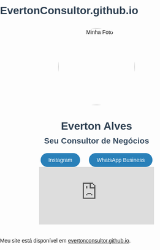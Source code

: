 # EvertonConsultor.github.io
<!DOCTYPE html>
<html lang="pt-br">
<head>
    <meta charset="UTF-8">
    <meta name="viewport" content="width=device-width, initial-scale=1.0">
    <title>Everton - Consultor de Negócios</title>
    <style>
        /* Estilos Globais */
        body {
            font-family: Arial, sans-serif;
            margin: 0;
            padding: 0;
        }
        .container {
            max-width: 800px;
            margin: 0 auto;
            padding: 20px;
            text-align: center; /* Alinhar o conteúdo ao centro */
        }
        /* Estilos do Título */
        h1 {
            color: #2c3e50;
            margin-bottom: 10px;
        }
	/* Estilos do Subtítulo */
        h2 {
            color: #34495e;
            margin-top: 0;
        }
        /* Estilos da Imagem do Perfil */
        .profile-img {
            display: block;
            margin: 0 auto;
            width: 200px;
            height: auto;
            border-radius: 50%;
            margin-bottom: 20px;
        }
        /* Estilos dos Links Sociais */
        .social-links {
            margin-top: 20px;
        }
        .social-links a {
            display: inline-block;
            margin: 0 10px;
            padding: 10px 20px;
            background-color: #2980b9;
            color: #fff;
            border-radius: 20px;
            text-decoration: none;
            transition: background-color 0.3s ease;
        }
        .social-links a:hover {
            background-color: #1a5276;
        }
    </style>
</head>
<body>
    <div class="container">
        <!-- Imagem do Perfil -->
        <img class="profile-img" src="MinhaFoto.jpg" alt="Minha Foto">
        <!-- Título -->
        <h1>Everton Alves</h1>
	<!-- Subtítulo -->
        <h2>Seu Consultor de Negócios</h2>
        <!-- Links Sociais -->
        <div class="social-links">
            <a href="https://www.instagram.com/3verton.alves?igshid=ZHgxY2cwcmNvc3k3" target="_blank">Instagram</a>
            <a href="https://wa.me/559491290559" target="_blank">WhatsApp Business</a>
        </div>
        <!-- Catálogo do WhatsApp Business -->
        <div class="whatsapp-catalog">
            <iframe src="https://wa.me/c/559491290559" frameborder="0"></iframe>
        </div>
    </div>
    <!-- Link para GitHub Pages -->
    <p>Meu site está disponível em <a href="https://evertonconsultor.github.io" target="_blank">evertonconsultor.github.io</a>.</p>
</body>
</html>